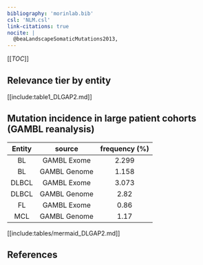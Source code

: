 ```yaml
---
bibliography: 'morinlab.bib'
csl: 'NLM.csl'
link-citations: true
nocite: |
  @beaLandscapeSomaticMutations2013, 
---
```


[[_TOC_]]




## Relevance tier by entity

[[include:table1_DLGAP2.md]]


## Mutation incidence in large patient cohorts (GAMBL reanalysis)

|Entity|source |frequency (%)|
|:------:|:----:|:----:|
|BL|GAMBL Exome |2.299 |
|BL|GAMBL Genome |1.158 |
|DLBCL|GAMBL Exome |3.073 |
|DLBCL|GAMBL Genome |2.82 |
|FL|GAMBL Exome |0.86 |
|MCL|GAMBL Genome |1.17 |


[[include:tables/mermaid_DLGAP2.md]]

## References


